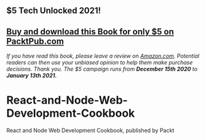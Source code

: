 ## $5 Tech Unlocked 2021!
[Buy and download this Book for only $5 on PacktPub.com](https://www.packtpub.com/product/mern-quick-start-guide/9781787281080)
-----
*If you have read this book, please leave a review on [Amazon.com](https://www.amazon.com/gp/product/1787281086).     Potential readers can then use your unbiased opinion to help them make purchase decisions. Thank you. The $5 campaign         runs from __December 15th 2020__ to __January 13th 2021.__*

# React-and-Node-Web-Development-Cookbook
React and Node Web Development Cookbook, published by Packt 
